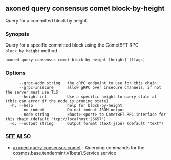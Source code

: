 ## axoned query consensus comet block-by-height

Query for a committed block by height

### Synopsis

Query for a specific committed block using the CometBFT RPC `block_by_height` method

```
axoned query consensus comet block-by-height [height] [flags]
```

### Options

```
      --grpc-addr string   the gRPC endpoint to use for this chain
      --grpc-insecure      allow gRPC over insecure channels, if not the server must use TLS
      --height int         Use a specific height to query state at (this can error if the node is pruning state)
  -h, --help               help for block-by-height
      --no-indent          Do not indent JSON output
      --node string        <host>:<port> to CometBFT RPC interface for this chain (default "tcp://localhost:26657")
  -o, --output string      Output format (text|json) (default "text")
```

### SEE ALSO

* [axoned query consensus comet](axoned_query_consensus_comet.md)	 - Querying commands for the cosmos.base.tendermint.v1beta1.Service service
